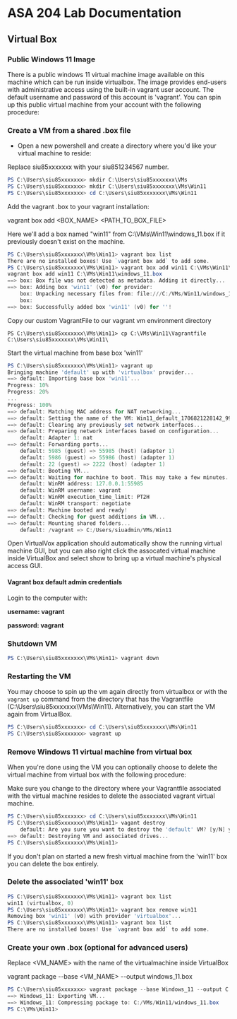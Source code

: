 # ASA 204 Lab Documentation

## Virtual Box

### Public Windows 11 Image

There is a public windows 11 virtual machine image available on this machine which can be run inside virtualbox.  The image provides end-users with administrative access using the built-in vagrant user account.  The default username and password of this account is 'vagrant'.  You can spin up this public virtual machine from your account with the following procedure:

### Create a VM from a shared .box file

- Open a new powershell and create a directory where you'd like your virtual machine to reside:

Replace siu85xxxxxxx with your siu851234567 number.

```powershell
PS C:\Users\siu85xxxxxxx> mkdir C:\Users\siu85xxxxxxx\VMs
PS C:\Users\siu85xxxxxxx> mkdir C:\Users\siu85xxxxxxx\VMs\Win11
PS C:\Users\siu85xxxxxxx> cd C:\Users\siu85xxxxxxx\VMs\Win11
```

Add the vagrant .box to your vagrant installation:

vagrant box add <BOX_NAME> <PATH_TO_BOX_FILE>

Here we'll add a box named "win11" from C:\VMs\Win11\windows_11.box if it previously doesn't exist on the machine.
```powershell
PS C:\Users\siu85xxxxxxx\VMs\Win11> vagrant box list
There are no installed boxes! Use `vagrant box add` to add some.
PS C:\Users\siu85xxxxxxx\VMs\Win11> vagrant box add win11 C:\VMs\Win11\windows_11.box
vagrant box add win11 C:\VMs\Win11\windows_11.box
==> box: Box file was not detected as metadata. Adding it directly...
==> box: Adding box 'win11' (v0) for provider:
    box: Unpacking necessary files from: file:///C:/VMs/Win11/windows_11.box
    box:
==> box: Successfully added box 'win11' (v0) for ''!
```

Copy our custom VagrantFile to our vagrant vm environment directory
```
PS C:\Users\siu85xxxxxxx\VMs\Win11> cp C:\VMs\Win11\Vagrantfile C:\Users\siu85xxxxxxx\VMs\Win11\
```

Start the virtual machine from base box 'win11'
```powershell
PS C:\Users\siu85xxxxxxx\VMs\Win11> vagrant up
Bringing machine 'default' up with 'virtualbox' provider...
==> default: Importing base box 'win11'...
Progress: 10%
Progress: 20%
...
Progress: 100%
==> default: Matching MAC address for NAT networking...
==> default: Setting the name of the VM: Win11_default_1706821228142_9999
==> default: Clearing any previously set network interfaces...
==> default: Preparing network interfaces based on configuration...
    default: Adapter 1: nat
==> default: Forwarding ports...
    default: 5985 (guest) => 55985 (host) (adapter 1)
    default: 5986 (guest) => 55986 (host) (adapter 1)
    default: 22 (guest) => 2222 (host) (adapter 1)
==> default: Booting VM...
==> default: Waiting for machine to boot. This may take a few minutes...
    default: WinRM address: 127.0.0.1:55985
    default: WinRM username: vagrant
    default: WinRM execution_time_limit: PT2H
    default: WinRM transport: negotiate
==> default: Machine booted and ready!
==> default: Checking for guest additions in VM...
==> default: Mounting shared folders...
    default: /vagrant => C:/Users/siuadmin/VMs/Win11
```

Open VirtualVox application should automatically show the running virtual machine GUI, but you can also right click the assocated virtual machine inside VirtualBox and select show to bring up a virtual machine's physical access GUI.

#### Vagrant box default admin credentials

Login to the computer with:

**username: vagrant**

**password: vagrant**

### Shutdown VM
```powershell
PS C:\Users\siu85xxxxxxx\VMs\Win11> vagrant down
```

### Restarting the VM

You may choose to spin up the vm again directly from virtualbox or with the `vagrant up` command from the directory that has the Vagrantfile (C:\Users\siu85xxxxxxx\VMs\Win11).  Alternatively, you can start the VM again from VirtualBox.
```powershell
PS C:\Users\siu85xxxxxxx> cd C:\Users\siu85xxxxxxx\VMs\Win11
PS C:\Users\siu85xxxxxxx> vagrant up
```

### Remove Windows 11 virtual machine from virtual box

When you're done using the VM you can optionally choose to delete the virtual machine from virtual box with the following procedure:

Make sure you change to the directory where your Vagrantfile associated with the virtual machine resides to delete the associated vagrant virtual machine.

```powershell
PS C:\Users\siu85xxxxxxx> cd C:\Users\siu85xxxxxxx\VMs\Win11
PS C:\Users\siu85xxxxxxx\VMs\Win11> vagant destroy
    default: Are you sure you want to destroy the 'default' VM? [y/N] y
==> default: Destroying VM and associated drives...
PS C:\Users\siu85xxxxxxx\VMs\Win11>
```

If you don't plan on started a new fresh virtual machine from the 'win11' box you can delete the box entirely.

### Delete the associated 'win11' box 
```powershell
PS C:\Users\siu85xxxxxxx\VMs\Win11> vagrant box list
win11 (virtualbox, 0)
PS C:\Users\siu85xxxxxxx\VMs\Win11> vagrant box remove win11
Removing box 'win11' (v0) with provider 'virtualbox'...
PS C:\Users\siu85xxxxxxx\VMs\Win11> vagrant box list
There are no installed boxes! Use `vagrant box add` to add some.
```


### Create your own .box (optional for advanced users)

Replace <VM_NAME> with the name of the virtualmachine inside VirtualBox

vagrant package --base <VM_NAME> --output windows_11.box

```powershell
PS C:\Users\siu85xxxxxxx> vagrant package --base Windows_11 --output C:\Users\siu85xxxxxxx\Boxes\windows_11.box
==> Windows_11: Exporting VM...
==> Windows_11: Compressing package to: C:/VMs/Win11/windows_11.box
PS C:\VMs\Win11>
```

